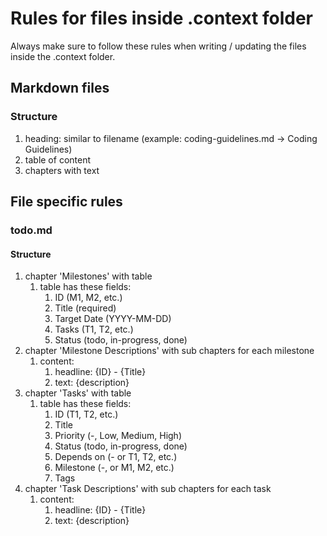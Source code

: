 # Rules for files inside .context folder

Always make sure to follow these rules when writing / updating the files inside the .context folder.

## Markdown files

### Structure
1. heading: similar to filename (example: coding-guidelines.md -> Coding Guidelines)
2. table of content
3. chapters with text


## File specific rules

### todo.md

#### Structure
1. chapter 'Milestones' with table
   1. table has these fields:
      1. ID (M1, M2, etc.)
      2. Title (required)
      3. Target Date (YYYY-MM-DD)
      4. Tasks (T1, T2, etc.)
      5. Status (todo, in-progress, done)
2. chapter 'Milestone Descriptions' with sub chapters for each milestone
   1. content:
      1. headline: {ID} - {Title}
      2. text: {description}
3. chapter 'Tasks' with table
   1. table has these fields:
      1. ID (T1, T2, etc.)
      2. Title
      3. Priority (-, Low, Medium, High)
      4. Status (todo, in-progress, done)
      5. Depends on (- or T1, T2, etc.)
      6. Milestone (-, or M1, M2, etc.)
      7. Tags
4. chapter 'Task Descriptions' with sub chapters for each task
   1. content:
      1. headline: {ID} - {Title}
      2. text: {description}